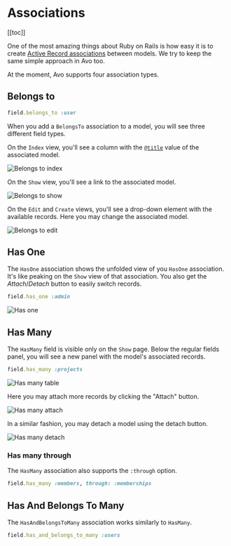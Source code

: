 # Associations

[[toc]]

One of the most amazing things about Ruby on Rails is how easy it is to create [Active Record associations](https://guides.rubyonrails.org/association_basics.html) between models. We try to keep the same simple approach in Avo too.

At the moment, Avo supports four association types.

## Belongs to

```ruby
field.belongs_to :user
```

When you add a `BelongsTo` association to a model, you will see three different field types.

On the `Index` view, you'll see a column with the [`@title`](./resources.html#setting-the-title-of-the-resource) value of the associated model.

<img :src="$withBase('/assets/img/associations/belongs-to-index.jpg')" alt="Belongs to index" class="border mb-4" />

On the `Show` view, you'll see a link to the associated model.

<img :src="$withBase('/assets/img/associations/belongs-to-show.jpg')" alt="Belongs to show" class="border mb-4" />

On the `Edit` and `Create` views, you'll see a drop-down element with the available records. Here you may change the associated model.

<img :src="$withBase('/assets/img/associations/belongs-to-edit.jpg')" alt="Belongs to edit" class="border mb-4" />

## Has One

The `HasOne` association shows the unfolded view of you `HasOne` association. It's like peaking on the `Show` view of that association. You also get the _Attach_/_Detach_ button to easily switch records.

```ruby
field.has_one :admin
```

<img :src="$withBase('/assets/img/associations/has-one.jpg')" alt="Has one" class="border mb-4" />

## Has Many

The `HasMany` field is visible only on the `Show` page. Below the regular fields panel, you will see a new panel with the model's associated records.

```ruby
field.has_many :projects
```

<img :src="$withBase('/assets/img/associations/has-many-table.jpg')" alt="Has many table" class="border mb-4" />

Here you may attach more records by clicking the "Attach" button.

<img :src="$withBase('/assets/img/associations/has-many-attach-modal.jpg')" alt="Has many attach" class="border mb-4" />

In a similar fashion, you may detach a model using the detach button.

<img :src="$withBase('/assets/img/associations/has-many-detach.jpg')" alt="Has many detach" class="border mb-4" />

### Has many through

The `HasMany` association also supports the `:through` option.

```ruby
field.has_many :members, through: :memberships
```

## Has And Belongs To Many

The `HasAndBelongsToMany` association works similarly to `HasMany`.

```ruby
field.has_and_belongs_to_many :users
```